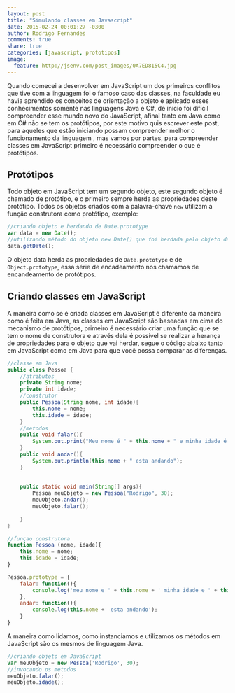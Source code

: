 ```yaml
---
layout: post
title: "Simulando classes em Javascript"
date: 2015-02-24 00:01:27 -0300
author: Rodrigo Fernandes
comments: true
share: true
categories: [javascript, prototipos] 
image:
  feature: http://jsenv.com/post_images/0A7ED815C4.jpg
---
```

	
Quando comecei a desenvolver em JavaScript um dos primeiros conflitos que tive com a linguagem foi o famoso caso das classes, na faculdade eu havia aprendido os conceitos de orientação a objeto e aplicado esses conhecimentos somente nas linguagens Java e C#, de início foi difícil compreender esse mundo novo do JavaScript, afinal tanto em Java como em C# não se tem os protótipos, por este motivo quis escrever este post, para aqueles que estão iniciando possam  compreender melhor o funcionamento da linguagem , mas vamos por partes, para compreender classes em JavaScript primeiro é necessário compreender o que é protótipos.

<!-- more -->

## Protótipos

Todo objeto em JavaScript tem um segundo objeto, este segundo objeto é chamado de protótipo, e o primeiro sempre herda as propriedades deste protótipo. Todos os objetos criados com a palavra-chave `new` utilizam a função construtora como protótipo, exemplo:

``` javascript criando objeto
//criando objeto e herdando de Date.prototype
var data = new Date();
//utilizando método do objeto new Date() que foi herdada pelo objeto data
data.getDate();
```

O objeto data herda as propriedades de `Date.prototype` e de `Object.prototype`, essa série de encadeamento nos chamamos de encandeamento de protótipos.

## Criando classes em JavaScript

A maneira como se é criada classes em JavaScript é diferente da maneira como é feita em Java, as classes em JavaScript são baseadas em cima do mecanismo de  protótipos, primeiro é necessário criar uma função que se tem o nome de construtora e através dela  é possível se realizar a herança de propriedades para o objeto que vai herdar, segue o código abaixo tanto em JavaScript como em Java para que você possa comparar as diferenças.

``` java exemplo classe pessoa java
//classe em Java
public class Pessoa {
	//atributos	
	private String nome;
	private int idade;
	//construtor
	public Pessoa(String nome, int idade){
		this.nome = nome;
		this.idade = idade;
	}
	//metodos
	public void falar(){
		System.out.print("Meu nome é " + this.nome + " e minha idade é " + this.idade);
	}
	public void andar(){
		System.out.println(this.nome + " esta andando");
	}
	
	
	public static void main(String[] args){
		Pessoa meuObjeto = new Pessoa("Rodrigo", 30);
		meuObjeto.andar();
		meuObjeto.falar();
		
	}
}
```

``` javascript exemplo classe pessoa javascript
//funçao construtora
function Pessoa (nome, idade){
	this.nome = nome;
	this.idade = idade;
}

Pessoa.prototype = {
	falar: function(){
		console.log('meu nome e ' + this.nome + ' minha idade e ' + this.idade);
	},
	andar: function(){
		console.log(this.nome +' esta andando');
	}
}
```

A maneira como lidamos, como instanciamos e utilizamos os métodos em JavaScript são os mesmos de linguagem Java.

``` javascript exemplo criando objeto em javascript
//criando objeto em JavaScript
var meuObjeto = new Pessoa('Rodrigo', 30);
//invocando os metodos
meuObjeto.falar();
meuObjeto.idade();	
``` 
